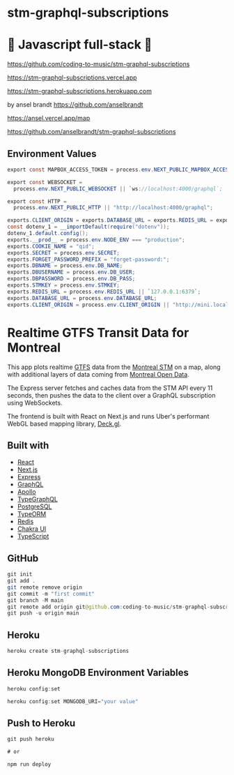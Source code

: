 # stm-graphql-subscriptions

# 🚀 Javascript full-stack 🚀

https://github.com/coding-to-music/stm-graphql-subscriptions

https://stm-graphql-subscriptions.vercel.app

https://stm-graphql-subscriptions.herokuapp.com

by ansel brandt https://github.com/anselbrandt

https://ansel.vercel.app/map

https://github.com/anselbrandt/stm-graphql-subscriptions

## Environment Values

```java
export const MAPBOX_ACCESS_TOKEN = process.env.NEXT_PUBLIC_MAPBOX_ACCESS_TOKEN;

export const WEBSOCKET =
  process.env.NEXT_PUBLIC_WEBSOCKET || `ws://localhost:4000/graphql`;

export const HTTP =
  process.env.NEXT_PUBLIC_HTTP || "http://localhost:4000/graphql";

exports.CLIENT_ORIGIN = exports.DATABASE_URL = exports.REDIS_URL = exports.STMKEY = exports.DBPASSWORD = exports.DBUSERNAME = exports.DBNAME = exports.FORGET_PASSWORD_PREFIX = exports.SECRET = exports.COOKIE_NAME = exports.__prod__ = void 0;
const dotenv_1 = __importDefault(require("dotenv"));
dotenv_1.default.config();
exports.__prod__ = process.env.NODE_ENV === "production";
exports.COOKIE_NAME = "qid";
exports.SECRET = process.env.SECRET;
exports.FORGET_PASSWORD_PREFIX = "forget-password:";
exports.DBNAME = process.env.DB_NAME;
exports.DBUSERNAME = process.env.DB_USER;
exports.DBPASSWORD = process.env.DB_PASS;
exports.STMKEY = process.env.STMKEY;
exports.REDIS_URL = process.env.REDIS_URL || `127.0.0.1:6379`;
exports.DATABASE_URL = process.env.DATABASE_URL;
exports.CLIENT_ORIGIN = process.env.CLIENT_ORIGIN || "http://mini.local:3000";
```

# Realtime GTFS Transit Data for Montreal

This app plots realtime [GTFS](https://developers.google.com/transit/gtfs-realtime) data from the [Montreal STM](https://developpeurs.stm.info) on a map, along with additional layers of data coming from [Montreal Open Data](https://donnees.montreal.ca).

The Express server fetches and caches data from the STM API every 11 seconds, then pushes the data to the client over a GraphQL subscription using WebSockets.

The frontend is built with React on Next.js and runs Uber's performant WebGL based mapping library, [Deck.gl](https://deck.gl).

## Built with

- [React](https://reactjs.org)
- [Next.js](https://nextjs.org)
- [Express](https://expressjs.com)
- [GraphQL](https://graphql.org)
- [Apollo](https://www.apollographql.com)
- [TypeGraphQL](https://typegraphql.com)
- [PostgreSQL](https://www.postgresql.org)
- [TypeORM](https://typeorm.io/)
- [Redis](https://redis.io)
- [Chakra UI](https://chakra-ui.com)
- [TypeScript](https://www.typescriptlang.org)

## GitHub

```java
git init
git add .
git remote remove origin
git commit -m "first commit"
git branch -M main
git remote add origin git@github.com:coding-to-music/stm-graphql-subscriptions.git
git push -u origin main
```

## Heroku

```java
heroku create stm-graphql-subscriptions

```

## Heroku MongoDB Environment Variables

```java
heroku config:set

heroku config:set MONGODB_URI="your value"
```

## Push to Heroku

```java
git push heroku

# or

npm run deploy
```
